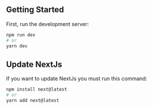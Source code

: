 ## Getting Started

First, run the development server:

```bash
npm run dev
# or
yarn dev
```

## Update NextJs

If you want to update NextJs you must run this command:

```bash
npm install next@latest
# or
yarn add next@latest
```